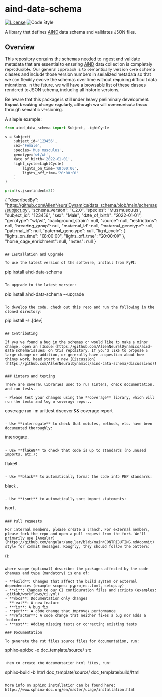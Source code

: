 # aind-data-schema

[![License](https://img.shields.io/badge/license-MIT-brightgreen)](LICENSE)
![Code Style](https://img.shields.io/badge/code%20style-black-black)

A library that defines [AIND](https://alleninstitute.org/what-we-do/brain-science/research/allen-institute-neural-dynamics/) data schema and validates JSON files. 

## Overview

This repository contains the schemas needed to ingest and validate metadata that are essential to ensuring [AIND](https://alleninstitute.org/what-we-do/brain-science/research/allen-institute-neural-dynamics/) data collection is completely reproducible. Our general approach is to semantically version core schema classes and include those version numbers in serialized metadata so that we can flexibly evolve the schemas over time without requiring difficult data migrations. In the future, we will have a browsable list of these classes rendered to JSON schema, including all historic versions.

Be aware that this package is still under heavy preliminary development. Expect breaking change regularly, although we will communicate these through semantic versioning.

A simple example:

```python
from aind_data_schema import Subject, LightCycle

s = Subject(
    subject_id='123456',
    sex='Female',
    species='Mus musculus',
    genotype='wt/wt',
    date_of_birth='2022-01-01',
    light_cycle=LightCycle(
        lights_on_time='08:00:00',
        lights_off_time='20:00:00'
    )
)

print(s.json(indent=3))
```
{
   "describedBy": "https://github.com/AllenNeuralDynamics/data_schema/blob/main/schemas/subject.py",
   "schema_version": "0.2.0",
   "species": "Mus musculus",
   "subject_id": "123456",
   "sex": "Male",
   "date_of_birth": "2022-01-01",
   "genotype": "wt/wt",
   "background_strain": null,
   "source": null,
   "restrictions": null,
   "breeding_group": null,
   "maternal_id": null,
   "maternal_genotype": null,
   "paternal_id": null,
   "paternal_genotype": null,
   "light_cycle": {
      "lights_on_time": "08:00:00",
      "lights_off_time": "20:00:00"
   },
   "home_cage_enrichment": null,
   "notes": null
}
```

## Installation and Upgrade

To use the latest version of the software, install from PyPI:

```
pip install aind-data-schema
```

To upgrade to the latest version:

```
pip install aind-data-schema --upgrade
```

To develop the code, check out this repo and run the following in the cloned directory: 
```
pip install -e .[dev]
```

## Contributing

If you've found a bug in the schemas or would like to make a minor change, open an [Issue](https://github.com/AllenNeuralDynamics/aind-data-schema/issues) on this repository. If you'd like to propose a large change or addition, or generally have a question about how things work, head start a new [Discussion](https://github.com/AllenNeuralDynamics/aind-data-schema/discussions)!


### Linters and testing

There are several libraries used to run linters, check documentation, and run tests.

- Please test your changes using the **coverage** library, which will run the tests and log a coverage report:

```
coverage run -m unittest discover && coverage report
```

- Use **interrogate** to check that modules, methods, etc. have been documented thoroughly:

```
interrogate .
```

- Use **flake8** to check that code is up to standards (no unused imports, etc.):

```
flake8 .
```

- Use **black** to automatically format the code into PEP standards:

```
black .
```

- Use **isort** to automatically sort import statements:

```
isort .
```

### Pull requests

For internal members, please create a branch. For external members, please fork the repo and open a pull request from the fork. We'll primarily use [Angular](https://github.com/angular/angular/blob/main/CONTRIBUTING.md#commit) style for commit messages. Roughly, they should follow the pattern:
```
<type>(<scope>): <short summary>
```

where scope (optional) describes the packages affected by the code changes and type (mandatory) is one of:

- **build**: Changes that affect the build system or external dependencies (example scopes: pyproject.toml, setup.py)
- **ci**: Changes to our CI configuration files and scripts (examples: .github/workflows/ci.yml)
- **docs**: Documentation only changes
- **feat**: A new feature
- **fix**: A bug fix
- **perf**: A code change that improves performance
- **refactor**: A code change that neither fixes a bug nor adds a feature
- **test**: Adding missing tests or correcting existing tests

### Documentation

To generate the rst files source files for documentation, run:

```
sphinx-apidoc -o doc_template/source/ src 
```

Then to create the documentation html files, run:
```
sphinx-build -b html doc_template/source/ doc_template/build/html
```

More info on sphinx installation can be found here: https://www.sphinx-doc.org/en/master/usage/installation.html

